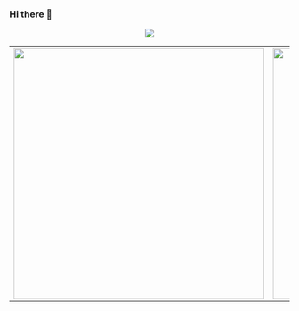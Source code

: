 ### Hi there 👋

<!--
![Anurag's github stats](https://github-readme-stats.vercel.app/api?username=laerciosb&show_icons=true&theme=dracula)

[![Top Langs](https://github-readme-stats.vercel.app/api/top-langs/?username=laerciosb&layout=compact)](https://github.com/anuraghazra/github-readme-stats)
[![laerciosb's wakatime stats](https://github-readme-stats.vercel.app/api/wakatime?username=laerciosb)](https://github.com/anuraghazra/github-readme-stats)

**laerciosb/laerciosb** is a ✨ _special_ ✨ repository because its `README.md` (this file) appears on your GitHub profile.

Here are some ideas to get you started:

- 🔭 I’m currently working on ...
- 🌱 I’m currently learning ...
- 👯 I’m looking to collaborate on ...
- 🤔 I’m looking for help with ...
- 💬 Ask me about ...
- 📫 How to reach me: ...
- 😄 Pronouns: ...
- ⚡ Fun fact: ...
-->

<center>
  <p align="center">
    <img src="https://github-readme-stats.vercel.app/api?username=laerciosb&show_icons=true&theme=dracula&count_private=true"/>
  </p>
  
<table>
  <tr>
    <td>
      <img width="450px" src="https://github-readme-stats.vercel.app/api/top-langs/?username=laerciosb&layout=compact&show_icons=true&count_private=true&langs_count=10"/>
    </td>
    <td>
      <img width="450px" src="https://github-readme-stats.vercel.app/api/wakatime?username=laerciosb"/>
    </td>
  </tr>
</table>
</center>
